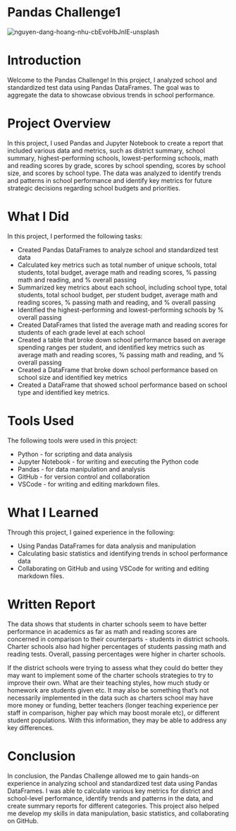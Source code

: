 # Pandas Challenge1
![nguyen-dang-hoang-nhu-cbEvoHbJnIE-unsplash](https://user-images.githubusercontent.com/52866379/237007712-1acb0602-15c6-4594-9d90-d64e99199546.jpg)

# Introduction
Welcome to the Pandas Challenge! In this project, I analyzed school and standardized test data using Pandas DataFrames. The goal was to aggregate the data to showcase obvious trends in school performance.

# Project Overview
In this project, I used Pandas and Jupyter Notebook to create a report that included various data and metrics, such as district summary, school summary, highest-performing schools, lowest-performing schools, math and reading scores by grade, scores by school spending, scores by school size, and scores by school type. The data was analyzed to identify trends and patterns in school performance and identify key metrics for future strategic decisions regarding school budgets and priorities.

# What I Did
In this project, I performed the following tasks:

* Created Pandas DataFrames to analyze school and standardized test data
* Calculated key metrics such as total number of unique schools, total students, total budget, average math and reading scores, % passing math and reading, and % overall passing
* Summarized key metrics about each school, including school type, total students, total school budget, per student budget, average math and reading scores, % passing math and reading, and % overall passing
* Identified the highest-performing and lowest-performing schools by % overall passing
* Created DataFrames that listed the average math and reading scores for students of each grade level at each school
* Created a table that broke down school performance based on average spending ranges per student, and identified key metrics such as average math and reading scores, % passing math and reading, and % overall passing
* Created a DataFrame that broke down school performance based on school size and identified key metrics
* Created a DataFrame that showed school performance based on school type and identified key metrics.

# Tools Used
The following tools were used in this project:

* Python - for scripting and data analysis
* Jupyter Notebook - for writing and executing the Python code
* Pandas - for data manipulation and analysis
* GitHub - for version control and collaboration
* VSCode - for writing and editing markdown files.

# What I Learned
Through this project, I gained experience in the following:
* Using Pandas DataFrames for data analysis and manipulation
* Calculating basic statistics and identifying trends in school performance data
* Collaborating on GitHub and using VSCode for writing and editing markdown files.

# Written Report
The data shows that students in charter schools seem to have better performance in academics as far as math and reading scores are concerned in comparison to their counterparts - students in district schools. Charter schools also had higher percentages of students passing math and reading tests. Overall, passing percentages were higher in charter schools. 

If the district schools were trying to assess what they could do better they may want to implement some of the charter schools strategies to try to improve their own. What are their teaching styles, how much study or homework are students given etc. It may also be something that’s not necessarily implemented in the data such as charters school may have more money or funding, better teachers (longer teaching experience per staff in comparison, higher pay which may boost morale etc), or different student populations. With this information, they may be able to address any key differences.

# Conclusion
In conclusion, the Pandas Challenge allowed me to gain hands-on experience in analyzing school and standardized test data using Pandas DataFrames. I was able to calculate various key metrics for district and school-level performance, identify trends and patterns in the data, and create summary reports for different categories. This project also helped me develop my skills in data manipulation, basic statistics, and collaborating on GitHub.
